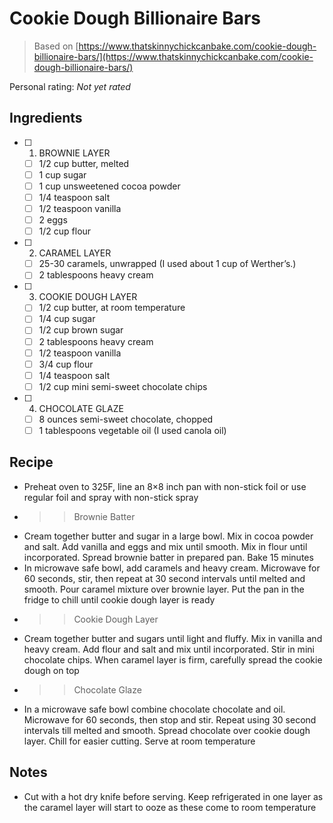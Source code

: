 <!-- Needs Manual Review -->

# Cookie Dough Billionaire Bars

> Based on [https://www.thatskinnychickcanbake.com/cookie-dough-billionaire-bars/](https://www.thatskinnychickcanbake.com/cookie-dough-billionaire-bars/)

<!-- {cts} rating=0; (User can specify rating on scale of 1-5) -->

Personal rating: *Not yet rated*

<!-- {cte} -->

<!-- {cts} name_image=None; (User can specify image name) -->

<!-- TODO: Capture image -->

<!-- {cte} -->

## Ingredients

* [ ] 1. BROWNIE LAYER
    * [ ] 1/2 cup butter, melted
    * [ ] 1 cup sugar
    * [ ] 1 cup unsweetened cocoa powder
    * [ ] 1/4 teaspoon salt
    * [ ] 1/2 teaspoon vanilla
    * [ ] 2 eggs
    * [ ] 1/2 cup flour
* [ ] 2. CARAMEL LAYER
    * [ ] 25-30 caramels, unwrapped (I used about 1 cup of Werther’s.)
    * [ ] 2 tablespoons heavy cream
* [ ] 3. COOKIE DOUGH LAYER
    * [ ] 1/2 cup butter, at room temperature
    * [ ] 1/4 cup sugar
    * [ ] 1/2 cup brown sugar
    * [ ] 2 tablespoons heavy cream
    * [ ] 1/2 teaspoon vanilla
    * [ ] 3/4 cup flour
    * [ ] 1/4 teaspoon salt
    * [ ] 1/2 cup mini semi-sweet chocolate chips
* [ ] 4. CHOCOLATE GLAZE
    * [ ] 8 ounces semi-sweet chocolate, chopped
    * [ ] 1 tablespoons vegetable oil (I used canola oil)

## Recipe

* Preheat oven to 325F, line an 8×8 inch pan with non-stick foil or use regular foil and spray with non-stick spray
* >> Brownie Batter
* Cream together butter and sugar in a large bowl. Mix in cocoa powder and salt. Add vanilla and eggs and mix until smooth. Mix in flour until incorporated. Spread brownie batter in prepared pan. Bake 15 minutes
* In microwave safe bowl, add caramels and heavy cream. Microwave for 60 seconds, stir, then repeat at 30 second intervals until melted and smooth. Pour caramel mixture over brownie layer. Put the pan in the fridge to chill until cookie dough layer is ready
* >> Cookie Dough Layer
* Cream together butter and sugars until light and fluffy. Mix in vanilla and heavy cream. Add flour and salt and mix until incorporated. Stir in mini chocolate chips. When caramel layer is firm, carefully spread the cookie dough on top
* >> Chocolate Glaze
* In a microwave safe bowl combine chocolate chocolate and oil. Microwave for 60 seconds, then stop and stir. Repeat using 30 second intervals till melted and smooth. Spread chocolate over cookie dough layer. Chill for easier cutting. Serve at room temperature

## Notes

* Cut with a hot dry knife before serving. Keep refrigerated in one layer as the caramel layer will start to ooze as these come to room temperature
